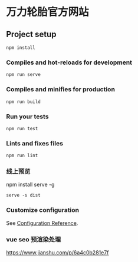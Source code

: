 # 万力轮胎官方网站

## Project setup
```
npm install
```

### Compiles and hot-reloads for development
```
npm run serve
```

### Compiles and minifies for production
```
npm run build
```

### Run your tests
```
npm run test
```

### Lints and fixes files
```
npm run lint
```
### 线上预览
npm install serve -g

```
serve -s dist
```

### Customize configuration
See [Configuration Reference](https://cli.vuejs.org/config/).

### vue seo 预渲染处理
https://www.jianshu.com/p/6a4c0b281e7f



